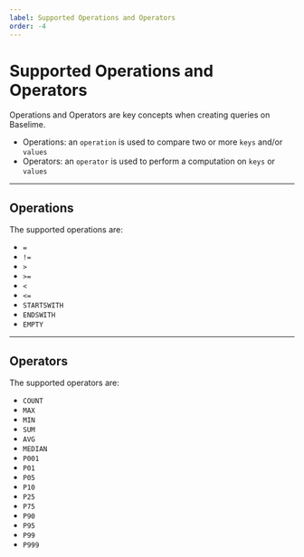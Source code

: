 ```yaml
---
label: Supported Operations and Operators
order: -4
---
```


# Supported Operations and Operators

Operations and Operators are key concepts when creating queries on Baselime.

- Operations: an `operation` is used to compare two or more `keys` and/or `values`  
- Operators: an `operator` is used to perform a computation on `keys` or `values`

---

## Operations

The supported operations are:

- `=`
- `!=`
- `>`
- `>=`
- `<`
- `<=`
- `STARTSWITH`
- `ENDSWITH`
- `EMPTY`

---

## Operators

The supported operators are:

- `COUNT`
- `MAX`
- `MIN`
- `SUM`
- `AVG`
- `MEDIAN`
- `P001`
- `P01`
- `P05`
- `P10`
- `P25`
- `P75`
- `P90`
- `P95`
- `P99`
- `P999`